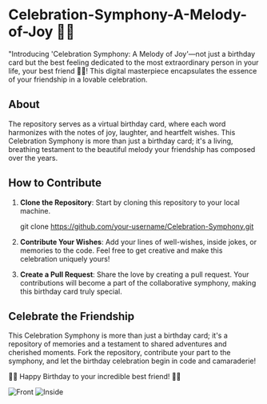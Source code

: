 # Celebration-Symphony-A-Melody-of-Joy 🎉🎶
"Introducing 'Celebration Symphony: A Melody of Joy'—not just a birthday card but the best feeling dedicated to the most extraordinary person in your life, your best friend  🥳🎂! This digital masterpiece encapsulates the essence of your friendship in a lovable celebration.

## About 

 The repository serves as a virtual birthday card, where each word harmonizes with the notes of joy, laughter, and heartfelt wishes. This Celebration Symphony is more than just a birthday card; it's a living, breathing testament to the beautiful melody your friendship has composed over the years. 

## How to Contribute

1. **Clone the Repository**: Start by cloning this repository to your local machine.
   
   git clone https://github.com/your-username/Celebration-Symphony.git

2. **Contribute Your Wishes**: Add your lines of well-wishes, inside jokes, or memories to the code. Feel free to get creative and make this celebration uniquely yours!

3. **Create a Pull Request**: Share the love by creating a pull request. Your contributions will become a part of the collaborative symphony, making this birthday card truly special.

## Celebrate the Friendship

This Celebration Symphony is more than just a birthday card; it's a repository of memories and a testament to shared adventures and cherished moments. Fork the repository, contribute your part to the symphony, and let the birthday celebration begin in code and camaraderie!

🎁🎈 Happy Birthday to your incredible best friend! 🎈🎁

![Front](https://github.com/tamzzay/Celebration-Symphony-A-Melody-of-Joy/assets/130298353/1fce88e1-f380-4f99-862f-318c004d9eb8)
![Inside](https://github.com/tamzzay/Celebration-Symphony-A-Melody-of-Joy/assets/130298353/e31fce54-09a3-42c5-ac1b-bf92e23c3de4)



